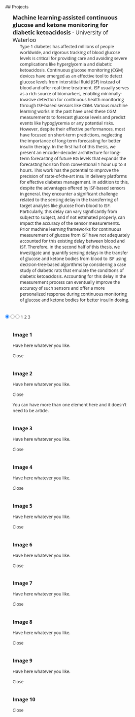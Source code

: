 <style type='text/css'>
  * {
    list-style: none;
    text-decoration: none;
    margin: 0;
    padding: 0;
    box-sizing: border-box;
    font-family: 'Open Sans', sans-serif;
  }
  /*body {
    background: #f5f6fa;
  }
  .wrapper .sidebar{
    background: rgb(5, 68, 104);
    position: fixed;
    top: 0;
    left: 0;
    width: 150px;
    height: 100%;
    padding: 20px 0;
    transition: all 0.5s ease;
  }
  .wrapper .sidebar ul li{
    display: inline;
  }
  .wrapper .sidebar ul li a{
    display: block;
    padding: 13px 30px;
    border-bottom: 1px solid #000;
    color: rgb(241, 237, 237);
    font-size: 15px;
    font-family: 'Lucida Grande'
    position: relative;
  }
  .wrapper .sidebar ul li a .icon{
    color: #dee4ec;
    width: 30px;
    display: inline-block;
  }
  .wrapper .sidebar ul li a:hover,
  .wrapper .sidebar ul li a.active{
    color: #0c7db1;
    background:white;
    border-right: 2px solid rgb(5, 68, 104);
  }
  .wrapper .sidebar ul li a:hover .icon,
  .wrapper .sidebar ul li a.active .icon{
    color: #0c7db1;
  }
  .wrapper .sidebar ul li a:hover:before,
  .wrapper .sidebar ul li a.active:before{
    display: block;
  }
  .wrapper .content{
    display: inline-block;
    margin-left: 0px;
  } */
</style>

<div class="wrapper">
        <!--<div class="sidebar">
           <ul>
                <li>
                    <a href="https://subhamoybiswas.github.io/home/" class="active">
                        <span class="item">About</span>
                    </a>
                </li>
                <li>
                    <a href="https://subhamoybiswas.github.io/home/projects.html">
                        <span class="item">Projects</span>
                    </a>
                </li>
                <li>
                    <a href="https://subhamoybiswas.github.io/home/publications.html">
                        <span class="item">Publications</span>
                    </a>
                </li>
                <li>
                    <a href="https://subhamoybiswas.github.io/home/awards.html">
                        <span class="item">Awards</span>
                    </a>
                </li>
                <li>
                    <a href="https://subhamoybiswas.github.io/home/CV.html">
                        <span class="item">CV</span>
                    </a>
                </li>
            </ul>
        </div> 
        <div class="content">
            Hi, I am Subhamoy!<br>
            I am a research candidate in the Master of Applied Science in Electrical and Computer Engineering program at University of Waterloo, advised by <a href="https://uwaterloo.ca/electrical-computer-engineering/profile/m2poudin">Prof. Mahla Poudineh</a> at the <a href="https://uwaterloo.ca/integrated-devices-early-awareness-lab/">Integrated Devices for Early Disease Awareness and Translational Applications (IDEATION) Lab</a>. I am currently working on:<br>
            <br>1. time-series models for long-term glucose monitoring and forecasting diabetic ketoacidosis in patients
            <br>2. fabrication and optimization of minimally-invasive microneedles for bioanalyte detection
            <br><img src="Background.png" alt="alt text" width="500" align="middle"/>
            <br>
            <br>
            <br>I received my Bachelor of Engineering degree with Honours in Electrical Engineering from Jadavpur University, India. During my undergraduate years, I developed multiple computational frameworks for applications like detecting therapeutic drug targets in viruses and simulating the dynamics of atrial fibrillation. My research interest lies in the domains of computational biology and biomedical devices and in applying machine learning approaches to solve state-of-the-art bioengineering problems.
            <br>
            <br>
            <br>I have enjoyed working at the following institutions:
            <br>
            <br>
            <img src="UW_logo.png" alt="alt text" height="80" align="middle"/>    <img src="UdeM_logo.png" alt="alt text" height="80" align="middle"/>    <img src="JU_logo.png" alt="alt text" height="80" align="middle"/>
            <br>
            <br>
            <br>In my free time, I enjoy reading and watching horror stories.
            <br>
            <br>
        </div> -->
</div>
## Projects
<br>
<ul>
	<li><font size="+1"><b>Machine learning-assisted continuous glucose and ketone monitoring for diabetic ketoacidosis</b> - University of Waterloo</font><ul>
		<li> Type 1 diabetes has affected millions of people worldwide, and rigorous tracking of blood glucose levels is critical for providing care and avoiding severe complications like hyperglycemia and diabetic ketoacidosis. Continuous glucose monitoring (CGM) devices have emerged as an effective tool to detect glucose levels from interstitial fluid (ISF) instead of blood and offer real-time treatment. ISF usually serves as a rich source of biomarkers, enabling minimally-invasive detection for continuous health monitoring through ISF-based sensors like CGM. Various machine learning works in the past have used these CGM measurements to forecast glucose levels and predict events like hypoglycemia or any potential risks. However, despite their effective performances, most have focused on short-term predictions, neglecting the importance of long-term forecasting for better insulin therapy. In the first half of this thesis, we present an encoder-decoder architecture for long-term forecasting of future BG levels that expands the forecasting horizon from conventional 1 hour up to 3 hours. This work has the potential to improve the precision of state-of-the-art insulin delivery platforms for effective diabetes management. In addition to this, despite the advantages offered by ISF-based sensors in general, they encounter a significant challenge related to the sensing delay in the transferring of target analytes like glucose from blood to ISF. Particularly, this delay can vary significantly from subject to subject, and if not estimated properly, can impact the accuracy of the sensor measurements. Prior machine learning frameworks for continuous measurement of glucose from ISF have not adequately accounted for this existing delay between blood and ISF. Therefore, in the second half of this thesis, we investigate and quantify sensing delays in the transfer of glucose and ketone bodies from blood to ISF using decision-tree-based algorithms by considering a case study of diabetic rats that emulate the conditions of diabetic ketoacidosis. Accounting for this delay in the measurement process can eventually improve the accuracy of such sensors and offer a more personalized response during continuous monitoring of glucose and ketone bodies for better insulin dosing.</li><br>
	</ul></li>
	<!-- <li><font size="+1"><b>International Master's Award of Excellence</b> - University of Waterloo</font><ul>
		<li> $12,500 - Awarded based on academic excellence demonstrated through application for admission to graduate program</li><br>
	</ul></li>
	<li><font size="+1"><b>Globalink Graduate Fellowship</b> - Mitacs Inc., CA</font><ul>
		<li> $15,000 - Awarded for pursuing research masters in Canada</li><br>
	</ul></li>
	<li><font size="+1"><b>Senior Scholarship</b> - Jagadis Bose National Science Talent Search, India</font><ul>
		<li> $3,500 (converted) - Awarded to “top 73/2000+” undergraduate applicants in West Bengal, India, based on a 3-level competition in natural sciences</li><br>
	</ul></li> -->
</ul>
<br>
<!-- ### [<< return to homepage](README.md) -->

<section class="pagedImages">
      <input id="page1" accesskey="1" type="radio" name="pagedImages1" title="Images page 1" checked="checked" />
      <input id="page2" accesskey="2" type="radio" name="pagedImages1" title="Images page 2" />
      <input id="page3" accesskey="3" type="radio" name="pagedImages1" title="Images page 3" />
      <label for="page1" title="To page 1">1</label>
      <label for="page2" title="To page 2">2</label>
      <label for="page3" title="To page 3">3</label>
      <ul title="This is page 1">
        <li id="image1">
          <a href="#image1"><img alt="" src="http://placekitten.com/400/400" /></a>
          <article>
            <h3>Image 1</h3>
            <p>Have here whatever you like.</p>
            <p><a href="#">Close</a></p>
          </article>
        </li>
        <li id="image2">
          <a href="#image2"><img alt="" src="http://placekitten.com/300/400" /></a>
          <article>
            <h3>Image 2</h3>
            <p>Have here whatever you like.</p>
            <p><a href="#">Close</a></p>
          </article>
          <aside>
            <p>You can have more than one element here and it doesn't need to be article.</p>
          </aside>
        </li>
        <li id="image3">
          <a href="#image3"><img alt="" src="http://placekitten.com/400/300" /></a>
          <article>
            <h3>Image 3</h3>
            <p>Have here whatever you like.</p>
            <p><a href="#">Close</a></p>
          </article>
        </li>
        <li id="image4">
          <a href="#image4"><img alt="" src="http://placekitten.com/250/400" /></a>
          <article>
            <h3>Image 4</h3>
            <p>Have here whatever you like.</p>
            <p><a href="#">Close</a></p>
          </article>
        </li>
      </ul>
      <ul title="This is page 2">
        <li id="image5">
          <a href="#image5"><img alt="" src="http://placekitten.com/400/250" /></a>
          <article>
            <h3>Image 5</h3>
            <p>Have here whatever you like.</p>
            <p><a href="#">Close</a></p>
          </article>
        </li>
        <li id="image6">
          <a href="#image6"><img alt="" src="http://placekitten.com/400/200" /></a>
          <article>
            <h3>Image 6</h3>
            <p>Have here whatever you like.</p>
            <p><a href="#">Close</a></p>
          </article>
        </li>
        <li id="image7">
          <a href="#image7"><img alt="" src="http://placekitten.com/200/400" /></a>
          <article>
            <h3>Image 7</h3>
            <p>Have here whatever you like.</p>
            <p><a href="#">Close</a></p>
          </article>
        </li>
        <li id="image8">
          <a href="#image8"><img alt="" src="http://placekitten.com/275/400" /></a>
          <article>
            <h3>Image 8</h3>
            <p>Have here whatever you like.</p>
            <p><a href="#">Close</a></p>
          </article>
        </li>
      </ul>
      <ul title="This is page 3">
        <li id="image9">
          <a href="#image9"><img alt="" src="http://placekitten.com/400/275" /></a>
          <article>
            <h3>Image 9</h3>
            <p>Have here whatever you like.</p>
            <p><a href="#">Close</a></p>
          </article>
        </li>
        <li id="image10">
          <a href="#image10"><img alt="" src="http://placekitten.com/350/400" /></a>
          <article>
            <h3>Image 10</h3>
            <p><a href="#">Close</a></p>
          </article>
        </li>
      </ul>
    </section>


